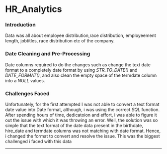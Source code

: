 # HR_Analytics

### Introduction 
Data was all about employee distribution,race distribution, employeement length, jobtitles, race distribution etc of the company.

### Date Cleaning and Pre-Processing
Date columns required to do the changes such as change the text date format to a completely date format by using *_STR_TO_DATE()_* and *_DATE_FORMAT()_*, and also clean the empty space of the termdate column into a *_NULL_* values.

### Challenges Faced
Unfortunately, for the first attempted I was not able to convert a text format date value into Date format, although, i was using the correct *_SQL_* function. After spending hours of time, dedicatoion and effort, i was able to figure it out the issue with which it was throwing an error. Well, the solution was so simple that the text format of the date data present in the birthdate, hire_date and termdate columns was not matching with date format. Hence, i changed the format to convert and resolve the issue. This was the biggest challenged i faced with this data

****************************************************************************************************************************************************************************************

